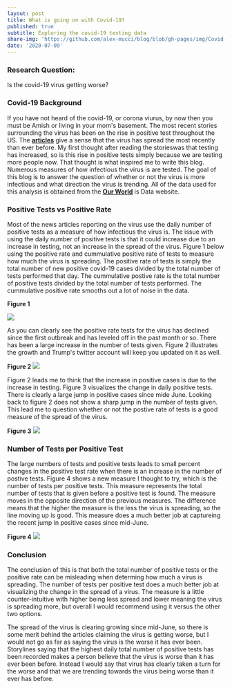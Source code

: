 ```yaml
---
layout: post
title: What is going on with Covid-19?
published: true
subtitle: Exploring the covid-19 testing data
share-img: 'https://github.com/alex-mucci/blog/blob/gh-pages/img/Covid-19 Image.jpg'
date: '2020-07-09'
---
```


### **Research Question**: 
Is the covid-19 virus getting worse?

### Covid-19 Background
If you have not heard of the covid-19, or corona viurus, by now then you must be Amish or living in your mom's basement. The most recent stories surrounding the virus has been 
on the rise in positive test throughout the US. The [**articles**](https://edition.cnn.com/world/live-news/coronavirus-pandemic-07-08-20-intl/h_bb382d40fcd19925a2914b9f535280e5) 
give a sense that the virus has spread the most recently than ever before. My first thought after reading the storieswas that testing has increased, so is this rise in positive 
tests simply because we are testing more people now. That thought is what inspired me to write this blog. Numerous measures of how infectious the virus is are tested. The goal of 
this blog is to answer the question of whether or not the virus is more infectious and what direction the virus is trending. All of the data used for this analysis is obtained
from the [**Our World**](https://ourworldindata.org/coronavirus) is Data website. 

### Positive Tests vs Positive Rate
Most of the news articles reporting on the virus use the daily number of positive tests as a measure of how infectious the virus is. The issue with using the daily number of
positive tests is that it could increase due to an increase in testing, not an increase in the spread of the virus. Figure 1 below using the positive rate and cummulative positive
rate of tests to measure how much the virus is spreading. The positive rate of tests is simply the total number of new positive covid-19 cases divided by the total number
of tests performed that day. The cummulative postive rate is the total number of positive tests divided by the total number of tests performed. The cummulative positive rate 
smooths out a lot of noise in the data.

**Figure 1**

![]({{site.baseurl}}/img/covid_figure1.jpg)

As you can clearly see the positive rate tests for the virus has declined since the first outbreak and has leveled off in the past month or so. There has been a large increase in 
the number of tests given. Figure 2 illustrates the growth and Trump's twitter account will keep you updated on it as well. 

**Figure 2**
![]({{site.baseurl}}/img/covid_figure2.jpg)

Figure 2 leads me to think that the increase in positive cases is due to the increase in testing. Figure 3 visualizes the change in daily positive tests. There is clearly a large
jump in positive cases since mide June. Looking back to figure 2 does not show a sharp jump in the number of tests given. This lead me to question whether or not the postive rate
of tests is a good measure of the spread of the virus. 

**Figure 3**
![]({{site.baseurl}}/img/covid_figure3.jpg)


### Number of Tests per Positive Test
The large numbers of tests and positive tests leads to small percent changes in the positive test rate when there is an increase in the number of postive tests. Figure 4 shows 
a new measure I thought to try, which is the number of tests per positive tests. This measure represents the total number of tests that is given before a positive test is found. 
The measure moves in the opposite direction of the previous measures. The difference means that the higher the measure is the less the virus is spreading, so the line moving up is
good. This measure does a much better job at captureing the recent jump in positive cases since mid-June. 

**Figure 4**
![]({{site.baseurl}}/img/covid_figure4.jpg)


### Conclusion
The conclusion of this is that both the total number of positive tests or the positive rate can be misleading when determing how much a virus is spreading. The number of tests
 per positive test does a much better job at visualizing the change in the spread of a virus. The measure is a little counter-intuitive with higher being less spread and lower
 meaning the virus is spreading more, but overall I would recommend using it versus the other two options. 
 
 The spread of the virus is clearing growing since mid-June, so there is some merit behind the articles claiming the virus is getting worse, but I would not go as far as saying 
 the virus is the worse it has ever been. Storylines saying that the highest daily total number of positive tests has been recorded makes a person believe that the virus is worse
 than it has ever been before. Instead I would say that virus has clearly taken a turn for the worse and that we are trending towards the virus being worse than it ever has before. 

